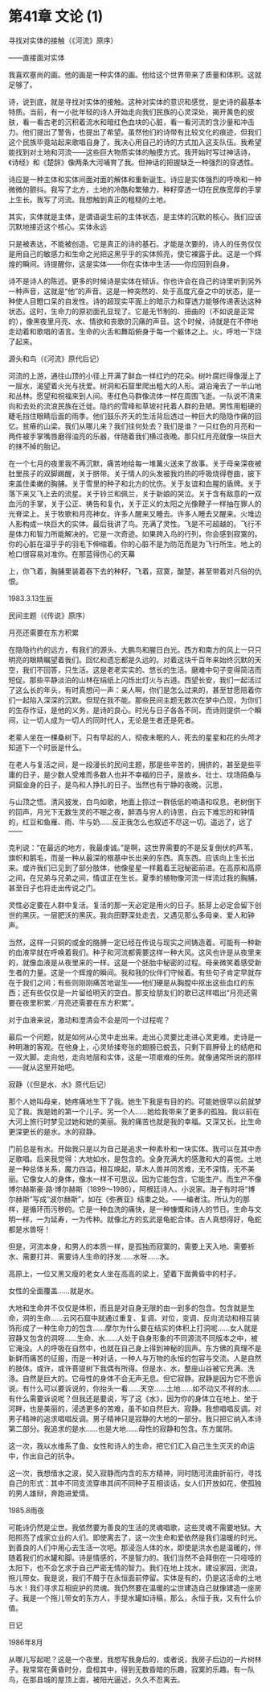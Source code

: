 <link href="../../../css/style.css" rel="stylesheet" type="text/css" />


# 第41章 文论 (1)

<div class="p">

寻找对实体的接触（《河流》原序）

——直接面对实体

我喜欢塞尚的画。他的画是一种实体的画。他给这个世界带来了质量和体积。这就足够了。

诗，说到底，就是寻找对实体的接触。这种对实体的意识和感觉，是史诗的最基本特质。当前，有一小批年轻的诗人开始走向我们民族的心灵深处，揭开黄色的皮肤，看一看古老的沉积着流水和暗红色血块的心脏，看一看河流的含沙量和冲击力。他们提出了警告，也提出了希望。虽然他们的诗带有比较文化的痕迹，但我们这个民族毕竟站起来歌唱自身了。我决心用自己的诗的方式加入这支队伍。我希望能找到对土地和河流——这些巨大物质实体的触摸方式。我开始时写过神话诗，《诗经》和《楚辞》像两条大河哺育了我。但神话的把握缺乏一种强烈的穿透性。

诗应是一种主体和实体间面对面的解体和重新诞生。诗应是实体强烈的呼唤和一种微微的颤抖。我写了北方，土地的冷酷和繁殖力，种籽穿透一切在民族宽厚的手掌上生长。我写了河流。我想触到真正的粗糙的土地。

其实，实体就是主体，是谓语诞生前的主体状态，是主体的沉默的核心。我们应该沉默地接近这个核心。实体永远

只是被表达，不能被创造。它是真正的诗的基石。才能是次要的，诗人的任务仅仅是用自己的敏感力和生命之光把这黑乎乎的实体照亮，使它裸露于此。这是一个辉煌的瞬间。诗提醒你，这是实体——你在实体中生活——你应回到自身。

诗不是诗人的陈述。更多的时候诗是实体在倾诉。你也许会在自己的诗里听到另外一种声音，这就是“他”的声音。这是一种突然的、处于高度亢奋之中的状态，是一种使人目瞪口呆的自发性。诗的超现实平面上的暗示力和穿透力能够传递表达这种状态。这时，生命力的原初面孔显现了。它是无节制的、扭曲的（不如说是正常的），像黑夜里月亮、水、情欲和丧歌的沉痛的声音。这个时候，诗就是在不停地走动着和歌唱的语言。生命的火舌和舞蹈俯身于每一个躯体之上。火，呼地一下烧了起来。

源头和鸟（《河流》原代后记）

河流的上游，通往山顶的小径上开满了鲜血一样红灼的花朵。树叶腐烂得像漫上了一层水，渴望着火光与抚爱。树洞和石窟里爬出粗大的人形。湖泊淹去了一半山地和丛林。愿望和祝福来到人间。枣红色马群像流体一样在周围飞逝。一队说不清来向和去处的流浪民族在迁徙。隐约的雪峰和草坡衬托着人群的丑陋。男性用粗硬的睫毛挡住眼睛后面的雨季。他们鼓乐齐天的生活背后透过一种巨大的隐隐作痛的回忆。贫瘠的山梁。我们从哪儿来？我们往何处去？我们是谁？一只红色的月亮和一两件被手掌嘴唇磨得油亮的乐器，伴随着我们横过夜晚。那只红月亮就像一块巨大的抹不掉的胎记。

在一个七月的夜里我不再沉默，痛苦地给每一堆篝火送来了故事。关于母亲深夜被肚里孩子的双脚踢醒，关于脐带。关于情人的头发被我灼热的呼吸烧得卷曲，披下来盖住柔嫩的胸脯。关于雪里的种子和北方的忧伤。关于友谊和血腥的盾牌。关于落下来又飞上去的流星。关于铃兰和佩兰，关于新娘的哭泣。关于含有敌意的一双血污的手掌，关于公正、祷告和复仇，关于正义的太阳之光像鞭子一样抽在罪人的光脊梁上。关于牧歌和月亮神女。许多人醒来又睡去。许多人睡去又醒来。火堆边人影构成一块巨大的实体。最后我讲了鸟。充满了灵性。飞是不可超越的。飞行不是体力和智力所能解决的。它是一次奇迹。如果跨入鸟的行列，你会感到寂寞的。你的心脏在温乎乎的羽毛下伸缩着。你的心脏不是为防范而是为飞行所生。地上的枪口很容易对准你。在那蓝得伤心的天幕

上，你飞着，胸脯里装着吞下去的种籽，飞着，寂寞，酸楚，甚至带着对凡俗的仇恨。

1983.3.13生辰

民间主题（《传说》原序）

月亮还需要在东方积累

在隐隐约约的远方，有我们的源头、大鹏鸟和腥日白光。西方和南方的风上一只只明亮的眼睛瞩望着我们。回忆和遗忘都是久远的。对着这块千百年来始终沉默的天空，我们不回答，只生活。这是老老实实的、悠长的生活。磨难中句子变得简洁而短促。那些平静淡泊的山林在绢纸上闪烁出灯火与古道。西望长安，我们一起活过了这么长的年头，有时真想问一声：亲人啊，你们是怎么过来的，甚至甘愿陪着你们一起陷入深深的沉默。但现在我不能。那些民间主题无数次在梦中凸现，为你们的生存作证，是他的义务，是诗的良心。时光与日子各各不同，而诗则提供一个瞬间，让一切人成为一切人的同时代人，无论是生者还是死者。

老辈人坐在一棵桑树下。只有早起的人，彻夜未眠的人，死去的星星和花的头颅才知道下一个时辰是什么。

在老人与复活之间，是一段漫长的民间主题，那是些辛苦的，拥挤的，甚至是些平庸的日子，是少数人受难而多数人也并不幸福的日子，是故乡、壮士、坟场陌桑与洞窟金身的日子，是鸟和人挣扎的日子。当然也有宁静的夜晚，沉思，

与山顶之悟。清风披发，白鸟如歌，地面上掠过一群低低的喃语和叹息。老树倒下的回声，月光下无数生灵的不眠之夜，醉酒与穷人的诗思，白云下难忘的和钟情的，红豆和鱼雁、雨、牛与奶……反正我怎么也叙述不尽这一切。遥远了，远了——

克利说：“在最远的地方，我最虔诚。”是啊，这世界需要的不是反复倒伏的芦苇，旗帜和鹅毛，而是一种从最深的根基中长出来的东西。真东西。应该向上生长出来。或许我们已见到了部分肢体，他像星星一样戴着王冠秘密前进。在高原和高原之间，在兄弟与兄弟之间，情谊正在生长。夏季的植物像河流一样流过我的胸脯，甚至日子也将走出传说之门。

灵性必定要在人群中复活。复活的那一天必定是用火的日子。胚芽上必定会留下创世的黑灰。一层肥沃的黑灰。我向田野深处走去，又遇见那么多母亲、爱人和钟声。

当然，这样一只铜的或金的胳膊一定已经在传说与现实之间铸造着。可能有一种新的血液早就在呼唤着我们。种子和河流都需要这样一种大风。这风也许是从夜里来的，就像血液是从夜里来的一样。这是一个胚胎中秘密的过程。母亲微笑着感受新生者的力量。这是一个辉煌的瞬间。我和我的伙伴们守候着。有些句子肯定早就存在于我们之间；有些则刚刚痛苦地诞生——他们硬是从胸膛中抠出这些血红的东西；还有些仅仅是一片留给明天的空白。那支给朋友们的歌已这样唱出“月亮还需要在夜里积累／月亮还需要在东方积累”。

对于血液来说，激动和澄清会不会是同一个过程呢？

最后一个问题，就是如何从心灵中走出来。走出心灵要比走进心灵更难。史诗是一种明澈的客观。在他身上，心灵矫揉夸张的翅膀已蜕去，只剩下肩胛骨上的结疤和一双大脚。走向他，走向地层和实体，这是一项艰难的任务。就像通常所说的那样——就从这里开始吧。

寂静（《但是水、水》原代后记）

那个人她叫母亲，她疼痛地生下了我。她生下我是有目的的。可能她很早以前就梦见了我。我是她的第一个儿子。另一个人……她给我带来了更多的孤独。我以前在大河上旅行时梦见过她和她的美丽。我的痛苦也就是我的幸福。又深又长。比生命更深更长的是水。水的寂静。

门前总是有水。开始我只是以为自己是追求一种素朴和一块实体。我可以在其中赤足歌唱。后来我觉得：大地如水，是包含的。全身充满大的感激和大的喜悦。土地是一种总体关系，魔力四溢，相互唤起，草木人兽并同苦难，无不深情，无不美丽。它像女人的身体，像水一样不可思议。因为它能包含，它能生产。而生产不像博尔赫斯豪·路·博尔赫斯（1899～1986），阿根廷诗人、小说家。海子有时将“博尔赫斯”写成“波尔赫斯”，如在《弥赛亚》结束之处。——编者注。所认为的那样，是循环而污秽的。它是一种血洗的痛快，是一种慷慨和诗人的节日。生命与文明一样，一为延寿，一为传种。就像北方的玄武是龟蛇合体。古人真想得好，龟蛇都是水兽呀！

但是，河流本身，和男人的本质一样，是孤独而寂寞的，需要上天入地、需要祈水、需要打井、需要诗人生命的抒发……水呀……水。

高原上，一位又黑又瘦的老女人坐在高高的梁上，望着下面黄昏中的村子。

女性的全面覆盖……就是水。

大地和生命并不仅仅是体积，而且是对自身无限的由一到多的包含。包含就是生命，洞的生命……云冈石窟中就通过重复、复调、对位，变调、反向流动和相互装饰形成了一种生命力的包含……摩尔为什么要在结实的体积上打洞呢……女人就是寂静又包含的洞呀……生命、水……人处于自身形象的不同源流不同版本之中，被它淹没。人的呼吸在自然中，也就在自己身上得到神秘的回声。东方佛的真理不是新鲜而痛苦的征服，而是一种对话，一种人与万物的永恒的包容与交流。人是自然的肢体。或许，或许菩提树下我偶有所得。但是水、水，整座山谷被它充满、洗涤。自然是巨大的。它母性的身体不会无声无息。但它寂静。寂静是因为它不愿诉说。有什么可以要诉说的，你抬头一看……天空……土地……如不动又不祥的水……有什么需要诉说呢？但我还是要说，写了这《水》，因为你的身体立在地上、坐于河畔，也是美丽的，浸透更多的苦难，虽不如自然巨大、寂静。我想唱唱反调。对男子精神的追求唱唱反调。男子精神只是寂静的大地的一部分。我只把它纳入本诗第二部分。我追求的是水……也是大地……母性的寂静和包含。东方属阴。

这一次，我以水维系了鱼、女性和诗人的生命，把它们汇入自己生生灭灭的命运中，作出自己的抗争。

这一次，我想借水之波，契入寂静而内含的东方精神，同时随河流曲折前行，寻找自己的形式：其中不同支流穿串其间不同种子互相谈话，女人们开放如花，使孤独的男人雄辩，奔跑进爱情。

1985.8雨夜

可能诗仍然是尘世。我依然要为善良的生活的灵魂唱歌，这些灵魂不需要地狱。大阳照亮了成家立业的人们。即使离去了，这一次生命和爱依然是我们温暖的时光。到善良的人们中用心去生活一次吧。那浸泡人体的水，即使是洪水也是温暖的，伴随着我们的水罐和脚。诗是情感的，不是智力的。我们当然不会拜倒在一只哑哑的太阳下，也不会乞求于自己严密无情的智力。我们在地上找水，建设家园，流浪，拖儿带女。我是说，我们不屑于在永恒面前停留。实体是有的，仍是这活命的土地与水！我们寻求互相庇护的灵魂。我仍然要在温暖的尘世建造自己就像建造一座房子。我是一个拖儿带女的东方人，手提水罐如诗稿，那么，永恒于我，又有什么价值。

日记

1986年8月

从哪儿写起呢？这是一个夜里，我想写我身后的，或者说，我房子后边的一片树林子。我常常在黄昏时分，盘桓其中，得到无数昏暗的乐趣，寂寞的乐趣。有一队鸟，在那县城的屋顶上面，被阳光逼近，久久不忍离去。

